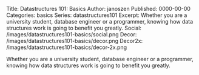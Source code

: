 Title:      Datastructures 101: Basics
Author:     janoszen
Published:  0000-00-00
Categories: basics
Series:     datastructures101
Excerpt:    Whether you are a university student, database engineer or a programmer, knowing how data structures work
            is going to benefit you greatly.
Social:     /images/datastructures101-basics/social.png
Decor:      /images/datastructures101-basics/decor.png
Decor2x:    /images/datastructures101-basics/decor-2x.png

Whether you are a university student, database engineer or a programmer, knowing how data structures work is going to
benefit you greatly.

